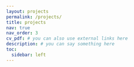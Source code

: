 ```yaml
---
layout: projects
permalink: /projects/
title: projects
nav: true
nav_order: 3
cv_pdf: # you can also use external links here
description: # you can say something here
toc:
  sidebar: left
---
```

